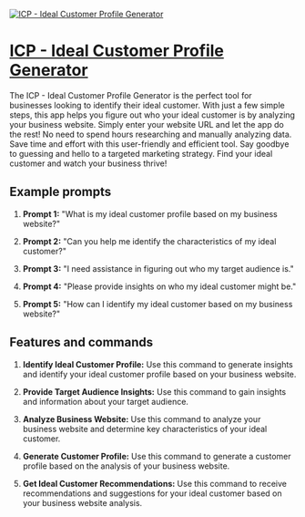 [![ICP - Ideal Customer Profile Generator](https://files.oaiusercontent.com/file-iWQwUOxsMYdqWNcoZGMSl1L8?se=2123-10-17T12%3A09%3A54Z&sp=r&sv=2021-08-06&sr=b&rscc=max-age%3D31536000%2C%20immutable&rscd=attachment%3B%20filename%3DICP%2520Logo.jpg&sig=3Ixo5mZ3H3mvrnfat2a1ow%2BEniIkflpwCONsSsu75Qw%3D)](https://chat.openai.com/g/g-0fCEIeC7W-icp-ideal-customer-profile-generator)

# [ICP - Ideal Customer Profile Generator](https://chat.openai.com/g/g-0fCEIeC7W-icp-ideal-customer-profile-generator)

The ICP - Ideal Customer Profile Generator is the perfect tool for businesses looking to identify their ideal customer. With just a few simple steps, this app helps you figure out who your ideal customer is by analyzing your business website. Simply enter your website URL and let the app do the rest! No need to spend hours researching and manually analyzing data. Save time and effort with this user-friendly and efficient tool. Say goodbye to guessing and hello to a targeted marketing strategy. Find your ideal customer and watch your business thrive!

## Example prompts

1. **Prompt 1:** "What is my ideal customer profile based on my business website?"

2. **Prompt 2:** "Can you help me identify the characteristics of my ideal customer?"

3. **Prompt 3:** "I need assistance in figuring out who my target audience is."

4. **Prompt 4:** "Please provide insights on who my ideal customer might be."

5. **Prompt 5:** "How can I identify my ideal customer based on my business website?"

## Features and commands

1. **Identify Ideal Customer Profile:** Use this command to generate insights and identify your ideal customer profile based on your business website.

2. **Provide Target Audience Insights:** Use this command to gain insights and information about your target audience.

3. **Analyze Business Website:** Use this command to analyze your business website and determine key characteristics of your ideal customer.

4. **Generate Customer Profile:** Use this command to generate a customer profile based on the analysis of your business website.

5. **Get Ideal Customer Recommendations:** Use this command to receive recommendations and suggestions for your ideal customer based on your business website analysis.
